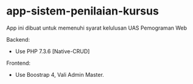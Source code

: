 # app-sistem-penilaian-kursus
App ini dibuat untuk memenuhi syarat kelulusan UAS Pemograman Web

Backend:
- Use PHP 7.3.6 [Native-CRUD]

Frontend:
- Use Boostrap 4, Vali Admin Master.
